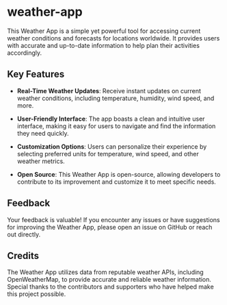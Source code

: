 # weather-app
This Weather App is a simple yet powerful tool for accessing current weather conditions and forecasts for locations worldwide. It provides users with accurate and up-to-date information to help plan their activities accordingly.


## Key Features

- **Real-Time Weather Updates**: Receive instant updates on current weather conditions, including temperature, humidity, wind speed, and more.
- **User-Friendly Interface**: The app boasts a clean and intuitive user interface, making it easy for users to navigate and find the information they need quickly.
- **Customization Options**: Users can personalize their experience by selecting preferred units for temperature, wind speed, and other weather metrics.

- **Open Source**: This Weather App is open-source, allowing developers to contribute to its improvement and customize it to meet specific needs.


## Feedback

Your feedback is valuable! If you encounter any issues or have suggestions for improving the Weather App, please open an issue on GitHub or reach out  directly.



## Credits

The Weather App utilizes data from reputable weather APIs, including OpenWeatherMap, to provide accurate and reliable weather information. Special thanks to the contributors and supporters who have helped make this project possible.
